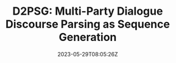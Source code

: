 ---
title: "D2PSG: Multi-Party Dialogue Discourse Parsing as Sequence Generation"
authors:
- Ante Wang
- Linfeng Song
- Lifeng Jin
- Junfeng Yao
- Haitao Mi
- Chen Lin
- Jinsong Su
- Dong Yu
author_notes:
- 
- 
- 
- 
- 
- 
- "通讯作者"
- 
date: "2023-05-29T08:05:26Z"
publishDate: "2025-05-29T08:05:26Z"
publication_types: [文本生成]
publication: "**IEEE/ACM Transactions on Audio, Speech and Language Processing.** (CCF-B类)"
---